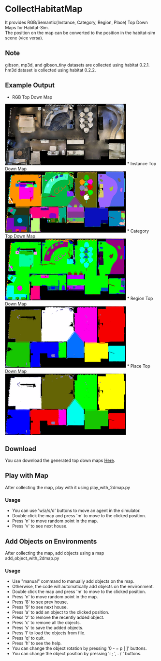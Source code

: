 # CollectHabitatMap
It provides RGB/Semantic(Instance, Category, Region, Place) Top Down Maps for Habitat-Sim.<br>
The position on the map can be converted to the position in the habitat-sim scene (vice versa).

## Note
gibson, mp3d, and gibson_tiny datasets are collected using habitat 0.2.1.
hm3d dataset is collected using habitat 0.2.2.

## Example Output
* RGB Top Down Map <br>
<img src="sample/rgb.png" alt="HM3D" width="400"/>
* Instance Top Down Map <br>
<img src="sample/inst.png" alt="HM3DSemanticInstance" width="400"/>
* Category Top Down Map <br>
<img src="sample/cat.png" alt="HM3DSemanticInstance" width="400"/>
* Region Top Down Map <br>
<img src="sample/region.png" alt="HM3DSemanticRegion" width="400"/>
* Place Top Down Map <br>
<img src="sample/place.png" alt="HM3DSemanticPlace" width="400"/>

## Download
You can download the generated top down maps [Here](https://mysnu-my.sharepoint.com/:f:/g/personal/blackfoot_seoul_ac_kr/EvtGmk7nR2xIl6ddsOQXP4oBguEAJm5yt3WrMl8Cv4ZUaw?e=WNxYIs).

## Play with Map
After collecting the map, play with it using play_with_2dmap.py

### Usage
* You can use 'w/a/s/d' buttons to move an agent in the simulator.
* Double click the map and press 'm' to move to the clicked position.
* Press 'n' to move random point in the map.
* Press 'v' to see next house.

## Add Objects on Environments
After collecting the map, add objects using a map add_object_with_2dmap.py

### Usage
* Use "manual" command to manually add objects on the map.
* Otherwise, the code will automatically add objects on the environment.
* Double click the map and press 'm' to move to the clicked position.
* Press 'n' to move random point in the map.
* Press '8' to see prev house.
* Press '9' to see next house.
* Press 'a' to add an object to the clicked position.
* Press 'z' to remove the recently added object.
* Press 'c' to remove all the objects.
* Press 's' to save the added objects.
* Press 'l' to load the objects from file.
* Press 'q' to quit.
* Press 'h' to see the help.
* You can change the object rotation by pressing '0 - = p [ ]' buttons.
* You can change the object position by pressing 'l ; ', . / ' buttons.
